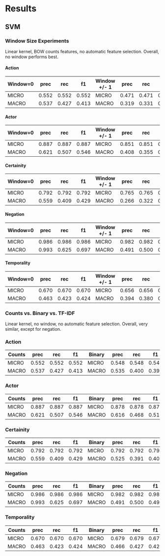 # Results

## SVM

### Window Size Experiments
Linear kernel, BOW counts features, no automatic feature selection.
Overall, no window performs best.

#### Action
|Window=0|prec | rec   |f1     |Window +/- 1|prec|rec | f1    |Window +/- 2|prec|rec    |f1  |
|------|-------|-------|-------|------|-------|-------|-------|------|-------|-------|-------|
|MICRO | 0.552 | 0.552 | 0.552 |MICRO | 0.471 | 0.471 | 0.471 |MICRO | 0.312 | 0.312 | 0.312 |
|MACRO | 0.537 | 0.427 | 0.413 |MACRO | 0.319 | 0.331 | 0.324 |MACRO | 0.223 | 0.232 | 0.226 |
		
#### Actor
|Window=0|prec | rec   |f1     |Window +/- 1|prec|rec | f1    |Window +/- 2|prec|rec    |f1  |
|------|-------|-------|-------|------|-------|-------|-------|------|-------|-------|-------|
|MICRO | 0.887 | 0.887 | 0.887 |MICRO | 0.851 | 0.851 | 0.851 |MICRO | 0.873 | 0.873 | 0.873 |
|MACRO | 0.621 | 0.507 | 0.546 |MACRO | 0.408 | 0.355 | 0.360 |MACRO | 0.575 | 0.399 | 0.425 |
		
#### Certainity
|Window=0|prec | rec   |f1     |Window +/- 1|prec|rec | f1    |Window +/- 2|prec|rec    |f1  |
|------|-------|-------|-------|------|-------|-------|-------|------|-------|-------|-------|
|MICRO | 0.792 | 0.792 | 0.792 |MICRO | 0.765 | 0.765 | 0.765 |MICRO | 0.774 | 0.774 | 0.774 |
|MACRO | 0.559 | 0.409 | 0.429 |MACRO | 0.266 | 0.322 | 0.291 |MACRO | 0.410 | 0.354 | 0.346 |
		
#### Negation
|Window=0|prec | rec   |f1     |Window +/- 1|prec|rec | f1    |Window +/- 2|prec|rec    |f1  |
|------|-------|-------|-------|------|-------|-------|-------|------|-------|-------|-------|
|MICRO | 0.986 | 0.986 | 0.986 |MICRO | 0.982 | 0.982 | 0.982 |MICRO | 0.982 | 0.982 | 0.982 |
|MACRO | 0.993 | 0.625 | 0.697 |MACRO | 0.491 | 0.500 | 0.495 |MACRO | 0.491 | 0.500 | 0.495 |
		
#### Temporality
|Window=0|prec | rec   |f1     |Window +/- 1|prec|rec | f1    |Window +/- 2|prec|rec    |f1  |
|------|-------|-------|-------|------|-------|-------|-------|------|-------|-------|-------|
|MICRO | 0.670 | 0.670 | 0.670 |MICRO | 0.656 | 0.656 | 0.656 |MICRO | 0.629 | 0.629 | 0.629 |
|MACRO | 0.463 | 0.423 | 0.424 |MACRO | 0.394 | 0.380 | 0.347 |MACRO | 0.356 | 0.367 | 0.351 |



### Counts vs. Binary vs. TF-IDF

Linear kernel, no window, no automatic feature selection.
Overall, very similar, except for negation.

### Action                    
|Counts| prec  | rec   | f1    |Binary| prec  | rec   | f1    |TF-IDF| prec  | rec   | f1    |
|------|-------|-------|-------|------|-------|-------|-------|------|-------|-------|-------|
|MICRO | 0.552 | 0.552 | 0.552 |MICRO | 0.548 | 0.548 | 0.548 |MICRO | 0.466 | 0.466 | 0.466 |
|MACRO | 0.537 | 0.427 | 0.413 |MACRO | 0.535 | 0.400 | 0.398 |MACRO | 0.378 | 0.344 | 0.342 |
		
### Actor                   
|Counts| prec  | rec   | f1    |Binary| prec  | rec   | f1    |TF-IDF| prec  | rec   | f1    |
|------|-------|-------|-------|------|-------|-------|-------|------|-------|-------|-------|
|MICRO | 0.887 | 0.887 | 0.887 |MICRO | 0.878 | 0.878 | 0.878 |MICRO | 0.882 | 0.882 | 0.882 |
|MACRO | 0.621 | 0.507 | 0.546 |MACRO | 0.616 | 0.468 | 0.510 |MACRO | 0.606 | 0.506 | 0.540 |
		
### Certainity                  
|Counts| prec  | rec   | f1    |Binary| prec  | rec   | f1    |TF-IDF| prec  | rec   | f1    |
|------|-------|-------|-------|------|-------|-------|-------|------|-------|-------|-------|
|MICRO | 0.792 | 0.792 | 0.792 |MICRO | 0.792 | 0.792 | 0.792 |MICRO | 0.769 | 0.769 | 0.769 |
|MACRO | 0.559 | 0.409 | 0.429 |MACRO | 0.525 | 0.391 | 0.405 |MACRO | 0.489 | 0.398 | 0.407 |
		
### Negation                   
|Counts| prec  | rec   | f1    |Binary| prec  | rec   | f1    |TF-IDF| prec  | rec   | f1    |
|------|-------|-------|-------|------|-------|-------|-------|------|-------|-------|-------|
|MICRO | 0.986 | 0.986 | 0.986 |MICRO | 0.982 | 0.982 | 0.982 |MICRO | 0.982 | 0.982 | 0.982 |
|MACRO | 0.993 | 0.625 | 0.697 |MACRO | 0.491 | 0.500 | 0.495 |MACRO | 0.491 | 0.500 | 0.495 |
		
### Temporality                 
|Counts| prec  | rec   | f1    |Binary| prec  | rec   | f1    |TF-IDF| prec  | rec   | f1    |
|------|-------|-------|-------|------|-------|-------|-------|------|-------|-------|-------|
|MICRO | 0.670 | 0.670 | 0.670 |MICRO | 0.679 | 0.679 | 0.679 |MICRO | 0.710 | 0.710 | 0.710 |
|MACRO | 0.463 | 0.423 | 0.424 |MACRO | 0.466 | 0.427 | 0.428 |MACRO | 0.516 | 0.471 | 0.481 |
